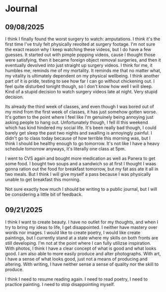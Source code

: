 # Journal
## 09/08/2025

I think I finally found the worst surgery to watch: amputations. I think it's the first time I've truly felt physically revolted at surgery footage. I'm not sure the exact reason why I keep watching these videos,
but I do have a few guesses. It started out with pimple popping videos, cause I thought those were satisfying, then it became foreign object removal surgeries, and then it eventually devolved into just straight up surgery videos. I think for me, it humbles me, reminds me of my mortality. It reminds me that no matter what, my vitality is ultimately dependent on my physical wellbeing. I think another part of it is pride, testing to see how far
I can go without chickening out. I feel quite disturbed tonight though, so I don't know how well I will sleep. Kind of a stupid decision to watch surgery videos late at night. Very stupid decision. 

Its already the third week of classes, and even though I was bored out of my mind from the first week of classes, it has just somehow gotten worse. It's gotten to the point where I feel like I'm genuinely being annoying 
just asking people to hang out. Unfortunately though, I fell ill this weekend which has kind hindered my social life. It's been really bad though, I could barely get sleep the past two nights and swalling is annoyingly
painful. I didn't go to class today because of how terrible this morning was, but I think I should be healthy enough to go tomorrow. It's not like I have a heavy schedule tomorrow anyways, it's literally one class at
5pm. 

I went to CVS again and bought more medication as well as Panera to get some food. I bought two soups and a sandwich so at first I thought I waas gonna ration out the food for breakfast tomorrow, but my fat ass ate it all 
in two meals. But I think I will give myself a pass because I was physically unable to get breakfast this morning.

Not sure exactly how much I should be writing to a public journal, but I will be considering a little bit of feedback.

## 09/21/2025

I think I want to create beauty. I have no outlet for my thoughts, and when I try to bring my ideas to life, I get disappointed. I neither have mastery over words nor images. I would like to create poetry, I would like create paintings, but I currently stand at a state where my skills on both fronts are still developing. I'm not at the point where I can fully utilizse inspiration. With photos, I think I have a clear concept of what is good and what looks good. I am also able to more easily produce and alter photographs. With art, I have a sense of what looks good, just not a means of producing and altering. With writing, I have neither sense a sense of quality nor the skill to produce. 

I think I need to resume reading again. I need to read poetry, I need to practice painting. I need to stop disappointing myself.
